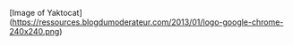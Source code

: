 [Image of Yaktocat] (https://ressources.blogdumoderateur.com/2013/01/logo-google-chrome-240x240.png)
